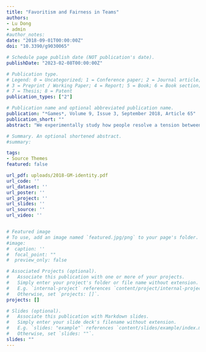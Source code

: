 ```yaml
---
title: "Favoritism and Fairness in Teams"
authors:
- Lu Dong
- admin
#author_notes:
date: "2018-09-01T00:00:00Z"
doi: "10.3390/g9030065"

# Schedule page publish date (NOT publication's date).
publishDate: "2023-02-08T00:00:00Z"

# Publication type.
# Legend: 0 = Uncategorized; 1 = Conference paper; 2 = Journal article;
# 3 = Preprint / Working Paper; 4 = Report; 5 = Book; 6 = Book section;
# 7 = Thesis; 8 = Patent
publication_types: ["2"]

# Publication name and optional abbreviated publication name.
publication: "*Games*, Volume 9, Issue 3, September 2018, Article 65"
publication_short: ""
abstract: "We experimentally study how people resolve a tension between favoritism and fairness when allocating a profit in a team production setting. Past research shows that people tend to favor their ingroup at the cost of an outgroup when allocating a given amount of money. However, when the money to be allocated depends on joint production, we find that most players allocate proportionally according to others' relative contributions, irrespective of their social identity affiliations. We discuss the implications of our findings on how distributive norms could shape team cooperation."

# Summary. An optional shortened abstract.
#summary:

tags:
- Source Themes
featured: false

url_pdf: uploads/2018-GM-identity.pdf
url_code: ''
url_dataset: ''
url_poster: ''
url_project: ''
url_slides: ''
url_source: ''
url_video: ''


# Featured image
# To use, add an image named `featured.jpg/png` to your page's folder.
#image:
#  caption: ''
#  focal_point: ""
#  preview_only: false

# Associated Projects (optional).
#   Associate this publication with one or more of your projects.
#   Simply enter your project's folder or file name without extension.
#   E.g. `internal-project` references `content/project/internal-project/index.md`.
#   Otherwise, set `projects: []`.
projects: []

# Slides (optional).
#   Associate this publication with Markdown slides.
#   Simply enter your slide deck's filename without extension.
#   E.g. `slides: "example"` references `content/slides/example/index.md`.
#   Otherwise, set `slides: ""`.
slides: ""
---
```

